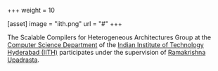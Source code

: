 +++
weight = 10

[asset]
  image = "iith.png"
  url = "#"
+++

The Scalable Compilers for Heterogeneous Architectures Group at the <a href="http://cse.iith.ac.in/">Computer Science Department</a> of the <a href="http://iith.ac.in/">Indian Institute of Technology Hyderabad (IITH)</a> participates under the supervision of
<a
href="http://www.iith.ac.in/~ramakrishna/">Ramakrishna Upadrasta</a>.
